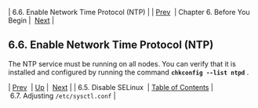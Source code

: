 | 6.6. Enable Network Time Protocol (NTP) |
| [Prev](byb.disable_selinux)  | Chapter 6. Before You Begin |  [Next](byb.sysctl.conf) |

## 6.6. Enable Network Time Protocol (NTP)

The NTP service must be running on all nodes. You can verify that it is installed and configured by running the command **`chkconfig --list ntpd`**             .

| [Prev](byb.disable_selinux)  | [Up](before_you_begin) |  [Next](byb.sysctl.conf) |
| 6.5. Disable SELinux  | [Table of Contents](index) |  6.7. Adjusting `/etc/sysctl.conf` |

